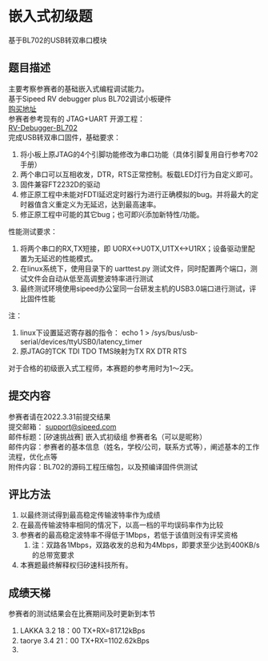 # 嵌入式初级题
基于BL702的USB转双串口模块

## 题目描述
主要考察参赛者的基础嵌入式编程调试能力。  
基于Sipeed RV debugger plus BL702调试小板硬件  
[购买地址](https://item.taobao.com/item.htm?id=648095486021)  
参赛者参考现有的 JTAG+UART 开源工程：  
[RV-Debugger-BL702](https://github.com/sipeed/RV-Debugger-BL702)  
完成USB转双串口固件，基础要求：  
1. 将小板上原JTAG的4个引脚功能修改为串口功能（具体引脚复用自行参考702手册）
2. 两个串口可以互相收发，DTR，RTS正常控制。板载LED灯行为自定义即可。
3. 固件兼容FT2232D的驱动
4. 修正原工程中未能对FDTI延迟定时器行为进行正确模拟的bug。并将最大的定时器值含义重定义为无延迟，达到最高速率。
5. 修正原工程中可能的其它bug；也可即兴添加新特性/功能。

性能测试要求：
1. 将两个串口的RX,TX短接，即 U0RX<->U0TX,U1TX<->U1RX；设备驱动里配置为无延迟的性能模式。
2. 在linux系统下，使用目录下的 uarttest.py 测试文件，同时配置两个端口，测试文件会自动从低至高调整波特率进行测试
3. 最终测试环境使用sipeed办公室同一台研发主机的USB3.0端口进行测试，评比固件性能 

注：
1. linux下设置延迟寄存器的指令： echo  1 > /sys/bus/usb-serial/devices/ttyUSB0/latency_timer  
2. 原JTAG的TCK TDI TDO TMS映射为TX RX DTR RTS  

对于合格的初级嵌入式工程师，本赛题的参考用时为1～2天。

## 提交内容
参赛者请在2022.3.31前提交结果  
提交邮箱： support@sipeed.com  
邮件标题：[矽速挑战赛] 嵌入式初级组 参赛者名（可以是昵称）  
邮件内容：参赛者的基本信息（姓名，学校/公司，联系方式等），阐述基本的工作流程，优化点等  
附件内容：BL702的源码工程压缩包，以及预编译固件供测试  

## 评比方法
1. 以最终测试得到最高稳定传输波特率作为成绩  
2. 在最高传输波特率相同的情况下，以高一档的平均误码率作为比较
3. 参赛者的最高稳定波特率不得低于1Mbps，若低于该值则没有评奖资格
   1. 注：双路各1Mbps，双路收发的总和为4Mbps，即要求至少达到400KB/s的总带宽要求
5. 本赛题最终解释权归矽速科技所有。

## 成绩天梯
参赛者的测试结果会在比赛期间及时更新到本节  
1. LAKKA 3.2 18：00 TX+RX=817.12kBps  
2. taorye 3.4 21：00 TX+RX=1102.62kBps
3. 

